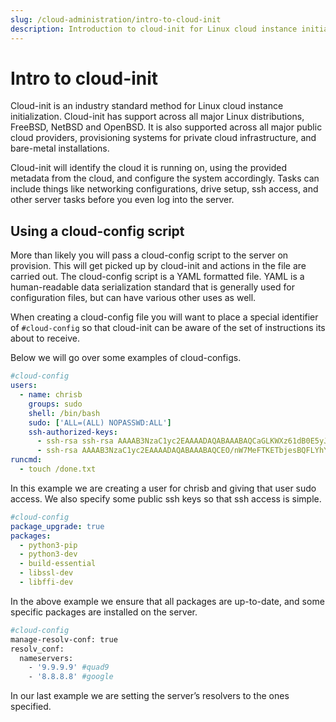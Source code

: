 ```yaml
---
slug: /cloud-administration/intro-to-cloud-init
description: Introduction to cloud-init for Linux cloud instance initialization.
---
```


# Intro to cloud-init

Cloud-init is an industry standard method for Linux cloud instance initialization.
Cloud-init has support across all major Linux distributions, FreeBSD, NetBSD and
OpenBSD. It is also supported across all major public cloud providers,
provisioning systems for private cloud infrastructure, and bare-metal installations.

Cloud-init will identify the cloud it is running on, using the provided metadata
from the cloud, and configure the system accordingly. Tasks can include things
like networking configurations, drive setup, ssh access, and other server
tasks before you even log into the server.

## Using a cloud-config script

More than likely you will pass a cloud-config script to the server on provision.
This will get picked up by cloud-init and actions in the file are carried out.
The cloud-config script is a YAML formatted file. YAML is a human-readable data
serialization standard that is generally used for configuration files, but can
have various other uses as well.

When creating a cloud-config file you will want to place a special identifier of
`#cloud-config` so that cloud-init can be aware of the set of instructions its
about to receive.

Below we will go over some examples of cloud-configs.

```yaml
#cloud-config
users:
  - name: chrisb
    groups: sudo
    shell: /bin/bash
    sudo: ['ALL=(ALL) NOPASSWD:ALL']
    ssh-authorized-keys:
      - ssh-rsa ssh-rsa AAAAB3NzaC1yc2EAAAADAQABAAABAQCaGLKWXz61dB0E5yJrpJ8kcfKHaQQIS91XjjPY/2o8mCkNXoC/XkXiVhvL0mlzyzs6ALeUBmTXS5iy1llFbqQsRNkTaZHIWD3REYyv5lPuHWWFYklgf2Sd0vEWQfQBrGBnqRnvIwL1ajFEEpm0HbNtE1xhukfsH+FAl+JrMkPbYTBkvvCX/6a2g8A8qsUnb5zQ+uEoEdKu85kB54x7i6IQboG9z6u4xEu6ISYArZo+UPSf5HxcLkbv776RJWOQb81tJIDEbLSn+xNS3ThAtC4DgSo2OjP7KgLKk1X5o1PTOaTiL/oq5NHOnwuegwtVkqNrq2mULhN3Tot3ayV2+Efr chris@work_laptop
      - ssh-rsa AAAAB3NzaC1yc2EAAAADAQABAAABAQCEO/nW7MeFTKETbjesBQFLYhYa/Os9eKBGWiBCuP9ZstzSwkwA9dmNgtseRAnp01OvHMDFyTUcIuaHPBBqxafixF4RnV54QYz8bEIdDR6LpBj1y3ih8foobe9tFPiERzbVmZysP19Hag9e6HkLgJ9OjLqsO1eiR2djC/UGPQt601MYZhk7EpxFJpO8uu28G9nM8BRw0dBqrB525Q4/yKtekMz2nbQnfeYrR6kbmCqbgcvFHlgnBsapeVlP5v9T2qQnz1JfUUDIgJ6Zpyldld+qJCQERU0C9kldUHEijnBvoC68+1BBLJNTT9hUV0XivwCqJ/F6IlMp8bI4sTKCuysX chris@home_desktop
runcmd:
  - touch /done.txt
```

In this example we are creating a user for chrisb and giving that user sudo access.
We also specify some public ssh keys so that ssh access is simple.

```yaml
#cloud-config
package_upgrade: true
packages:
  - python3-pip
  - python3-dev
  - build-essential
  - libssl-dev
  - libffi-dev
```

In the above example we ensure that all packages are up-to-date, and some specific
packages are installed on the server.

```sh
#cloud-config
manage-resolv-conf: true
resolv_conf:
  nameservers:
    - '9.9.9.9' #quad9
    - '8.8.8.8' #google
```

In our last example we are setting the server’s resolvers to the ones specified.
